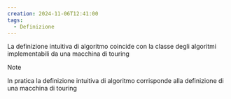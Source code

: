 ```yaml
---
creation: 2024-11-06T12:41:00
tags:
  - Definizione
---
```

La definizione intuitiva di algoritmo coincide con la classe degli algoritmi implementabili da una macchina di touring

>[!note] 
>In pratica la definizione intuitiva di algoritmo corrisponde alla definizione di una macchina di touring